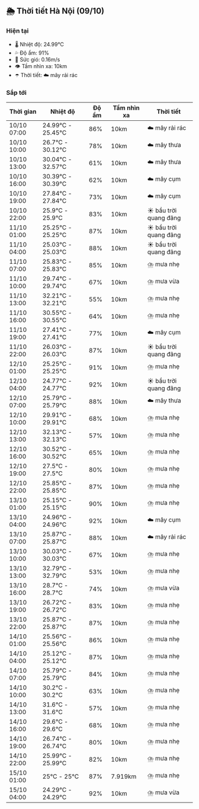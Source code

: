 ## 🌦️ Thời tiết Hà Nội (09/10)

### Hiện tại

- 🌡️ Nhiệt độ: 24.99℃
- 💦 Độ ẩm: 91%
- 💨 Sức gió: 0.16m/s
- 👁️ Tầm nhìn xa: 10km
- ☂️ Thời tiết: ☁️ mây rải rác

### Sắp tới

| Thời gian | Nhiệt độ | Độ ẩm | Tầm nhìn xa | Thời tiết |
| --- | --- | --- | --- | --- |
| 10/10 07:00 | 24.99℃ - 25.45℃ | 86% | 10km | ☁️ mây rải rác |
| 10/10 10:00 | 26.7℃ - 30.12℃ | 78% | 10km | ☁️ mây thưa |
| 10/10 13:00 | 30.04℃ - 32.57℃ | 61% | 10km | ☁️ mây thưa |
| 10/10 16:00 | 30.39℃ - 30.39℃ | 62% | 10km | ☁️ mây cụm |
| 10/10 19:00 | 27.84℃ - 27.84℃ | 73% | 10km | ☁️ mây cụm |
| 10/10 22:00 | 25.9℃ - 25.9℃ | 83% | 10km | ☀️ bầu trời quang đãng |
| 11/10 01:00 | 25.25℃ - 25.25℃ | 87% | 10km | ☀️ bầu trời quang đãng |
| 11/10 04:00 | 25.03℃ - 25.03℃ | 88% | 10km | ☀️ bầu trời quang đãng |
| 11/10 07:00 | 25.83℃ - 25.83℃ | 85% | 10km | ⛈️ mưa nhẹ |
| 11/10 10:00 | 29.74℃ - 29.74℃ | 67% | 10km | ⛈️ mưa vừa |
| 11/10 13:00 | 32.21℃ - 32.21℃ | 55% | 10km | ⛈️ mưa nhẹ |
| 11/10 16:00 | 30.55℃ - 30.55℃ | 64% | 10km | ⛈️ mưa nhẹ |
| 11/10 19:00 | 27.41℃ - 27.41℃ | 77% | 10km | ☁️ mây cụm |
| 11/10 22:00 | 26.03℃ - 26.03℃ | 87% | 10km | ☀️ bầu trời quang đãng |
| 12/10 01:00 | 25.25℃ - 25.25℃ | 91% | 10km | ⛈️ mưa nhẹ |
| 12/10 04:00 | 24.77℃ - 24.77℃ | 92% | 10km | ☀️ bầu trời quang đãng |
| 12/10 07:00 | 25.79℃ - 25.79℃ | 88% | 10km | ☁️ mây thưa |
| 12/10 10:00 | 29.91℃ - 29.91℃ | 68% | 10km | ⛈️ mưa nhẹ |
| 12/10 13:00 | 32.13℃ - 32.13℃ | 57% | 10km | ⛈️ mưa nhẹ |
| 12/10 16:00 | 30.52℃ - 30.52℃ | 65% | 10km | ⛈️ mưa nhẹ |
| 12/10 19:00 | 27.5℃ - 27.5℃ | 80% | 10km | ⛈️ mưa nhẹ |
| 12/10 22:00 | 25.85℃ - 25.85℃ | 87% | 10km | ⛈️ mưa nhẹ |
| 13/10 01:00 | 25.15℃ - 25.15℃ | 90% | 10km | ⛈️ mưa nhẹ |
| 13/10 04:00 | 24.96℃ - 24.96℃ | 92% | 10km | ☁️ mây cụm |
| 13/10 07:00 | 25.87℃ - 25.87℃ | 88% | 10km | ☁️ mây rải rác |
| 13/10 10:00 | 30.03℃ - 30.03℃ | 67% | 10km | ⛈️ mưa nhẹ |
| 13/10 13:00 | 32.79℃ - 32.79℃ | 53% | 10km | ⛈️ mưa nhẹ |
| 13/10 16:00 | 28.7℃ - 28.7℃ | 74% | 10km | ⛈️ mưa vừa |
| 13/10 19:00 | 26.72℃ - 26.72℃ | 83% | 10km | ⛈️ mưa nhẹ |
| 13/10 22:00 | 25.87℃ - 25.87℃ | 87% | 10km | ⛈️ mưa nhẹ |
| 14/10 01:00 | 25.56℃ - 25.56℃ | 86% | 10km | ⛈️ mưa nhẹ |
| 14/10 04:00 | 25.12℃ - 25.12℃ | 87% | 10km | ⛈️ mưa nhẹ |
| 14/10 07:00 | 25.79℃ - 25.79℃ | 84% | 10km | ⛈️ mưa nhẹ |
| 14/10 10:00 | 30.2℃ - 30.2℃ | 63% | 10km | ⛈️ mưa nhẹ |
| 14/10 13:00 | 31.6℃ - 31.6℃ | 57% | 10km | ⛈️ mưa nhẹ |
| 14/10 16:00 | 29.6℃ - 29.6℃ | 68% | 10km | ⛈️ mưa nhẹ |
| 14/10 19:00 | 26.74℃ - 26.74℃ | 80% | 10km | ⛈️ mưa nhẹ |
| 14/10 22:00 | 25.99℃ - 25.99℃ | 82% | 10km | ⛈️ mưa nhẹ |
| 15/10 01:00 | 25℃ - 25℃ | 87% | 7.919km | ⛈️ mưa nhẹ |
| 15/10 04:00 | 24.29℃ - 24.29℃ | 92% | 10km | ⛈️ mưa vừa |
